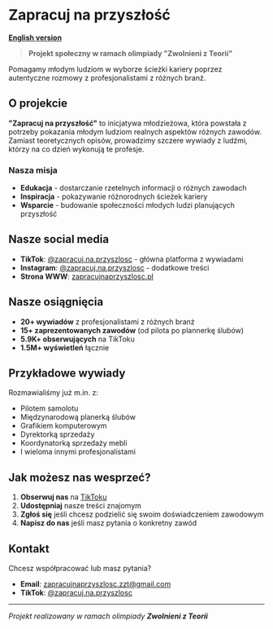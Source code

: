 # Zapracuj na przyszłość

**[English version](README_EN.md)**

> **Projekt społeczny w ramach olimpiady "Zwolnieni z Teorii"**

Pomagamy młodym ludziom w wyborze ścieżki kariery poprzez autentyczne rozmowy z profesjonalistami z różnych branż. 

## O projekcie

**"Zapracuj na przyszłość"** to inicjatywa młodzieżowa, która powstała z potrzeby pokazania młodym ludziom realnych aspektów różnych zawodów. Zamiast teoretycznych opisów, prowadzimy szczere wywiady z ludźmi, którzy na co dzień wykonują te profesje.

### Nasza misja
- **Edukacja** - dostarczanie rzetelnych informacji o różnych zawodach
- **Inspiracja** - pokazywanie różnorodnych ścieżek kariery 
- **Wsparcie** - budowanie społeczności młodych ludzi planujących przyszłość

## Nasze social media

- **TikTok**: [@zapracuj.na.przyszlosc](https://www.tiktok.com/@zapracuj.na.przyszlosc) - główna platforma z wywiadami
- **Instagram**: [@zapracuj.na.przyszlosc](https://www.instagram.com/zapracuj.na.przyszlosc/) - dodatkowe treści
- **Strona WWW**: [zapracujnaprzyszlosc.pl](https://zapracujnaprzyszlosc.pl)

## Nasze osiągnięcia

- **20+ wywiadów** z profesjonalistami z różnych branż
- **15+ zaprezentowanych zawodów** (od pilota po plannerkę ślubów)
- **5.9K+ obserwujących** na TikToku
- **1.5M+ wyświetleń** łącznie

## Przykładowe wywiady

Rozmawialiśmy już m.in. z:
- Pilotem samolotu
- Międzynarodową planerką ślubów
- Grafikiem komputerowym
- Dyrektorką sprzedaży
- Koordynatorką sprzedaży mebli
- I wieloma innymi profesjonalistami

## Jak możesz nas wesprzeć?

1. **Obserwuj nas** na [TikToku](https://www.tiktok.com/@zapracuj.na.przyszlosc)
2. **Udostępniaj** nasze treści znajomym
3. **Zgłoś się** jeśli chcesz podzielić się swoim doświadczeniem zawodowym
4. **Napisz do nas** jeśli masz pytania o konkretny zawód

## Kontakt

Chcesz współpracować lub masz pytania?
- **Email**: zapracujnaprzyszlosc.zzt@gmail.com
- **TikTok**: [@zapracuj.na.przyszlosc](https://www.tiktok.com/@zapracuj.na.przyszlosc)

---

*Projekt realizowany w ramach olimpiady **Zwolnieni z Teorii***
